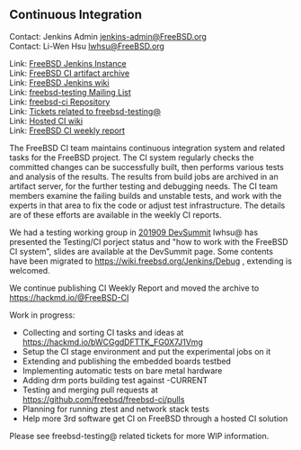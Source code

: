 ## Continuous Integration ##

Contact: Jenkins Admin <jenkins-admin@FreeBSD.org>  
Contact: Li-Wen Hsu <lwhsu@FreeBSD.org>  

Link: [FreeBSD Jenkins Instance](https://ci.FreeBSD.org)  
Link: [FreeBSD CI artifact archive](https://artifact.ci.FreeBSD.org/)  
Link: [FreeBSD Jenkins wiki](https://wiki.freebsd.org/Jenkins)  
Link: [freebsd-testing Mailing List](https://lists.FreeBSD.org/mailman/listinfo/freebsd-testing)  
Link: [freebsd-ci Repository](https://github.com/freebsd/freebsd-ci)  
Link: [Tickets related to freebsd-testing@](https://preview.tinyurl.com/y9maauwg)  
Link: [Hosted CI wiki](https://wiki.freebsd.org/HostedCI)  
Link: [FreeBSD CI weekly report](https://hackmd.io/@FreeBSD-CI)  

The FreeBSD CI team maintains continuous integration system and related tasks
for the FreeBSD project.  The CI system regularly checks the committed changes
can be successfully built, then performs various tests and analysis of the
results.  The results from build jobs are archived in an artifact server, for
the further testing and debugging needs.  The CI team members examine the
failing builds and unstable tests, and work with the experts in that area to
fix the code or adjust test infrastructure.  The details are of these efforts
are available in the weekly CI reports.

We had a testing working group in [201909 DevSummit](https://wiki.freebsd.org/DevSummit/201909)
lwhsu@ has presented the Testing/CI porject status and "how to work with the FreeBSD CI system", slides are available at the DevSummit page.
Some contents have been migrated to https://wiki.freebsd.org/Jenkins/Debug , extending is welcomed.

We continue publishing CI Weekly Report and moved the archive to https://hackmd.io/@FreeBSD-CI

Work in progress:
  * Collecting and sorting CI tasks and ideas at https://hackmd.io/bWCGgdDFTTK_FG0X7J1Vmg
  * Setup the CI stage environment and put the experimental jobs on it
  * Extending and publishing the embedded boards testbed
  * Implementing automatic tests on bare metal hardware
  * Adding drm ports building test against -CURRENT
  * Testing and merging pull requests at https://github.com/freebsd/freebsd-ci/pulls
  * Planning for running ztest and network stack tests
  * Help more 3rd software get CI on FreeBSD through a hosted CI solution

Please see freebsd-testing@ related tickets for more WIP information.
